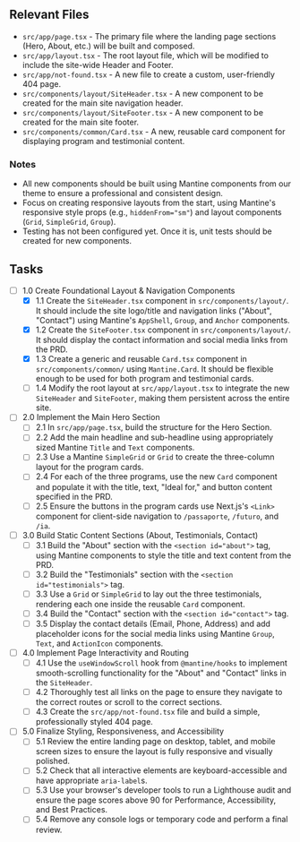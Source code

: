 ## Relevant Files

-   `src/app/page.tsx` - The primary file where the landing page sections (Hero, About, etc.) will be built and composed.
-   `src/app/layout.tsx` - The root layout file, which will be modified to include the site-wide Header and Footer.
-   `src/app/not-found.tsx` - A new file to create a custom, user-friendly 404 page.
-   `src/components/layout/SiteHeader.tsx` - A new component to be created for the main site navigation header.
-   `src/components/layout/SiteFooter.tsx` - A new component to be created for the main site footer.
-   `src/components/common/Card.tsx` - A new, reusable card component for displaying program and testimonial content.

### Notes

-   All new components should be built using Mantine components from our theme to ensure a professional and consistent design.
-   Focus on creating responsive layouts from the start, using Mantine's responsive style props (e.g., `hiddenFrom="sm"`) and layout components (`Grid`, `SimpleGrid`, `Group`).
-   Testing has not been configured yet. Once it is, unit tests should be created for new components.

## Tasks

-   [ ] 1.0 Create Foundational Layout & Navigation Components
    -   [x] 1.1 Create the `SiteHeader.tsx` component in `src/components/layout/`. It should include the site logo/title and navigation links ("About", "Contact") using Mantine's `AppShell`, `Group`, and `Anchor` components.
    -   [x] 1.2 Create the `SiteFooter.tsx` component in `src/components/layout/`. It should display the contact information and social media links from the PRD.
    -   [x] 1.3 Create a generic and reusable `Card.tsx` component in `src/components/common/` using `Mantine.Card`. It should be flexible enough to be used for both program and testimonial cards.
    -   [ ] 1.4 Modify the root layout at `src/app/layout.tsx` to integrate the new `SiteHeader` and `SiteFooter`, making them persistent across the entire site.
-   [ ] 2.0 Implement the Main Hero Section
    -   [ ] 2.1 In `src/app/page.tsx`, build the structure for the Hero Section.
    -   [ ] 2.2 Add the main headline and sub-headline using appropriately sized Mantine `Title` and `Text` components.
    -   [ ] 2.3 Use a Mantine `SimpleGrid` or `Grid` to create the three-column layout for the program cards.
    -   [ ] 2.4 For each of the three programs, use the new `Card` component and populate it with the title, text, "Ideal for," and button content specified in the PRD.
    -   [ ] 2.5 Ensure the buttons in the program cards use Next.js's `<Link>` component for client-side navigation to `/passaporte`, `/futuro`, and `/ia`.
-   [ ] 3.0 Build Static Content Sections (About, Testimonials, Contact)
    -   [ ] 3.1 Build the "About" section with the `<section id="about">` tag, using Mantine components to style the title and text content from the PRD.
    -   [ ] 3.2 Build the "Testimonials" section with the `<section id="testimonials">` tag.
    -   [ ] 3.3 Use a `Grid` or `SimpleGrid` to lay out the three testimonials, rendering each one inside the reusable `Card` component.
    -   [ ] 3.4 Build the "Contact" section with the `<section id="contact">` tag.
    -   [ ] 3.5 Display the contact details (Email, Phone, Address) and add placeholder icons for the social media links using Mantine `Group`, `Text`, and `ActionIcon` components.
-   [ ] 4.0 Implement Page Interactivity and Routing
    -   [ ] 4.1 Use the `useWindowScroll` hook from `@mantine/hooks` to implement smooth-scrolling functionality for the "About" and "Contact" links in the `SiteHeader`.
    -   [ ] 4.2 Thoroughly test all links on the page to ensure they navigate to the correct routes or scroll to the correct sections.
    -   [ ] 4.3 Create the `src/app/not-found.tsx` file and build a simple, professionally styled 404 page.
-   [ ] 5.0 Finalize Styling, Responsiveness, and Accessibility
    -   [ ] 5.1 Review the entire landing page on desktop, tablet, and mobile screen sizes to ensure the layout is fully responsive and visually polished.
    -   [ ] 5.2 Check that all interactive elements are keyboard-accessible and have appropriate `aria-label`s.
    -   [ ] 5.3 Use your browser's developer tools to run a Lighthouse audit and ensure the page scores above 90 for Performance, Accessibility, and Best Practices.
    -   [ ] 5.4 Remove any console logs or temporary code and perform a final review.